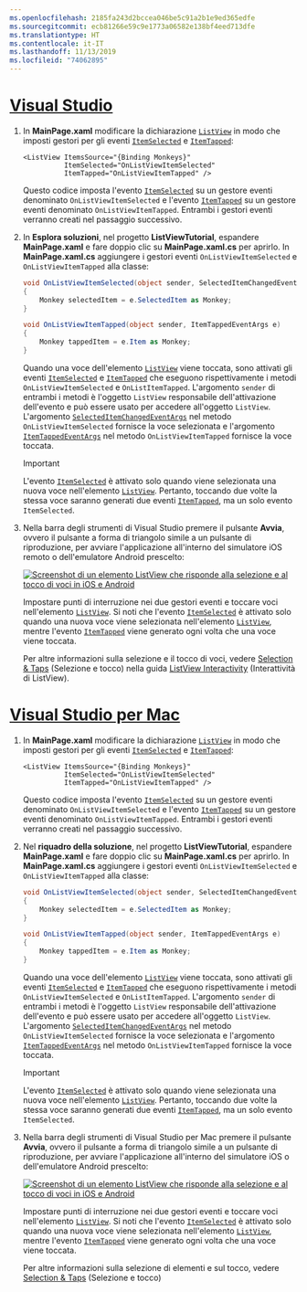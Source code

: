 ```yaml
---
ms.openlocfilehash: 2185fa243d2bccea046be5c91a2b1e9ed365edfe
ms.sourcegitcommit: ecb81266e59c9e1773a06582e138bf4eed713dfe
ms.translationtype: HT
ms.contentlocale: it-IT
ms.lasthandoff: 11/13/2019
ms.locfileid: "74062895"
---
```

# <a name="visual-studiotabvswin"></a>[Visual Studio](#tab/vswin)

1. In **MainPage.xaml** modificare la dichiarazione [`ListView`](xref:Xamarin.Forms.ListView) in modo che imposti gestori per gli eventi [`ItemSelected`](xref:Xamarin.Forms.ListView.ItemSelected) e [`ItemTapped`](xref:Xamarin.Forms.ListView.ItemTapped):

    ```xaml
    <ListView ItemsSource="{Binding Monkeys}"
              ItemSelected="OnListViewItemSelected"
              ItemTapped="OnListViewItemTapped" />
    ```

    Questo codice imposta l'evento [`ItemSelected`](xref:Xamarin.Forms.ListView.ItemSelected) su un gestore eventi denominato `OnListViewItemSelected` e l'evento [`ItemTapped`](xref:Xamarin.Forms.ListView.ItemTapped) su un gestore eventi denominato `OnListViewItemTapped`. Entrambi i gestori eventi verranno creati nel passaggio successivo.

1. In **Esplora soluzioni**, nel progetto **ListViewTutorial**, espandere **MainPage.xaml** e fare doppio clic su **MainPage.xaml.cs** per aprirlo. In **MainPage.xaml.cs** aggiungere i gestori eventi `OnListViewItemSelected` e `OnListViewItemTapped` alla classe:

    ```csharp
    void OnListViewItemSelected(object sender, SelectedItemChangedEventArgs e)
    {
        Monkey selectedItem = e.SelectedItem as Monkey;
    }

    void OnListViewItemTapped(object sender, ItemTappedEventArgs e)
    {
        Monkey tappedItem = e.Item as Monkey;
    }
    ```

    Quando una voce dell'elemento [`ListView`](xref:Xamarin.Forms.ListView) viene toccata, sono attivati gli eventi [`ItemSelected`](xref:Xamarin.Forms.ListView.ItemSelected) e [`ItemTapped`](xref:Xamarin.Forms.ListView.ItemTapped) che eseguono rispettivamente i metodi `OnListViewItemSelected` e `OnListItemTapped`. L'argomento `sender` di entrambi i metodi è l'oggetto `ListView` responsabile dell'attivazione dell'evento e può essere usato per accedere all'oggetto `ListView`. L'argomento [`SelectedItemChangedEventArgs`](xref:Xamarin.Forms.SelectedItemChangedEventArgs) nel metodo `OnListViewItemSelected` fornisce la voce selezionata e l'argomento [`ItemTappedEventArgs`](xref:Xamarin.Forms.ItemTappedEventArgs) nel metodo `OnListViewItemTapped` fornisce la voce toccata.

    > [!IMPORTANT]
    > L'evento [`ItemSelected`](xref:Xamarin.Forms.ListView.ItemSelected) è attivato solo quando viene selezionata una nuova voce nell'elemento [`ListView`](xref:Xamarin.Forms.ListView). Pertanto, toccando due volte la stessa voce saranno generati due eventi [`ItemTapped`](xref:Xamarin.Forms.ListView.ItemTapped), ma un solo evento `ItemSelected`.

1. Nella barra degli strumenti di Visual Studio premere il pulsante **Avvia**, ovvero il pulsante a forma di triangolo simile a un pulsante di riproduzione, per avviare l'applicazione all'interno del simulatore iOS remoto o dell'emulatore Android prescelto:

    [![Screenshot di un elemento ListView che risponde alla selezione e al tocco di voci in iOS e Android](../images/item-selection.png "Selezione di elementi ListView")](../images/item-selection-large.png#lightbox "Selezione di elementi ListView")

    Impostare punti di interruzione nei due gestori eventi e toccare voci nell'elemento [`ListView`](xref:Xamarin.Forms.ListView). Si noti che l'evento [`ItemSelected`](xref:Xamarin.Forms.ListView.ItemSelected) è attivato solo quando una nuova voce viene selezionata nell'elemento [`ListView`](xref:Xamarin.Forms.ListView), mentre l'evento [`ItemTapped`](xref:Xamarin.Forms.ListView.ItemTapped) viene generato ogni volta che una voce viene toccata.

    Per altre informazioni sulla selezione e il tocco di voci, vedere [Selection & Taps](~/xamarin-forms/user-interface/listview/interactivity.md#selection-and-taps) (Selezione e tocco) nella guida [ListView Interactivity](~/xamarin-forms/user-interface/listview/interactivity.md) (Interattività di ListView).

# <a name="visual-studio-for-mactabvsmac"></a>[Visual Studio per Mac](#tab/vsmac)

1. In **MainPage.xaml** modificare la dichiarazione [`ListView`](xref:Xamarin.Forms.ListView) in modo che imposti gestori per gli eventi [`ItemSelected`](xref:Xamarin.Forms.ListView.ItemSelected) e [`ItemTapped`](xref:Xamarin.Forms.ListView.ItemTapped):

    ```xaml
    <ListView ItemsSource="{Binding Monkeys}"
              ItemSelected="OnListViewItemSelected"
              ItemTapped="OnListViewItemTapped" />
    ```

    Questo codice imposta l'evento [`ItemSelected`](xref:Xamarin.Forms.ListView.ItemSelected) su un gestore eventi denominato `OnListViewItemSelected` e l'evento [`ItemTapped`](xref:Xamarin.Forms.ListView.ItemTapped) su un gestore eventi denominato `OnListViewItemTapped`. Entrambi i gestori eventi verranno creati nel passaggio successivo.

1. Nel **riquadro della soluzione**, nel progetto **ListViewTutorial**, espandere **MainPage.xaml** e fare doppio clic su **MainPage.xaml.cs** per aprirlo. In **MainPage.xaml.cs** aggiungere i gestori eventi `OnListViewItemSelected` e `OnListViewItemTapped` alla classe:

    ```csharp
    void OnListViewItemSelected(object sender, SelectedItemChangedEventArgs e)
    {
        Monkey selectedItem = e.SelectedItem as Monkey;
    }

    void OnListViewItemTapped(object sender, ItemTappedEventArgs e)
    {
        Monkey tappedItem = e.Item as Monkey;
    }
    ```

    Quando una voce dell'elemento [`ListView`](xref:Xamarin.Forms.ListView) viene toccata, sono attivati gli eventi [`ItemSelected`](xref:Xamarin.Forms.ListView.ItemSelected) e [`ItemTapped`](xref:Xamarin.Forms.ListView.ItemTapped) che eseguono rispettivamente i metodi `OnListViewItemSelected` e `OnListItemTapped`. L'argomento `sender` di entrambi i metodi è l'oggetto `ListView` responsabile dell'attivazione dell'evento e può essere usato per accedere all'oggetto `ListView`. L'argomento [`SelectedItemChangedEventArgs`](xref:Xamarin.Forms.SelectedItemChangedEventArgs) nel metodo `OnListViewItemSelected` fornisce la voce selezionata e l'argomento [`ItemTappedEventArgs`](xref:Xamarin.Forms.ItemTappedEventArgs) nel metodo `OnListViewItemTapped` fornisce la voce toccata.

    > [!IMPORTANT]
    > L'evento [`ItemSelected`](xref:Xamarin.Forms.ListView.ItemSelected) è attivato solo quando viene selezionata una nuova voce nell'elemento [`ListView`](xref:Xamarin.Forms.ListView). Pertanto, toccando due volte la stessa voce saranno generati due eventi [`ItemTapped`](xref:Xamarin.Forms.ListView.ItemTapped), ma un solo evento `ItemSelected`.

1. Nella barra degli strumenti di Visual Studio per Mac premere il pulsante **Avvia**, ovvero il pulsante a forma di triangolo simile a un pulsante di riproduzione, per avviare l'applicazione all'interno del simulatore iOS o dell'emulatore Android prescelto:

    [![Screenshot di un elemento ListView che risponde alla selezione e al tocco di voci in iOS e Android](../images/item-selection.png "Selezione di elementi ListView")](../images/item-selection-large.png#lightbox "Selezione di elementi ListView")

    Impostare punti di interruzione nei due gestori eventi e toccare voci nell'elemento [`ListView`](xref:Xamarin.Forms.ListView). Si noti che l'evento [`ItemSelected`](xref:Xamarin.Forms.ListView.ItemSelected) è attivato solo quando una nuova voce viene selezionata nell'elemento [`ListView`](xref:Xamarin.Forms.ListView), mentre l'evento [`ItemTapped`](xref:Xamarin.Forms.ListView.ItemTapped) viene generato ogni volta che una voce viene toccata.

    Per altre informazioni sulla selezione di elementi e sul tocco, vedere [Selection & Taps](~/xamarin-forms/user-interface/listview/interactivity.md#selection-and-taps) (Selezione e tocco)
